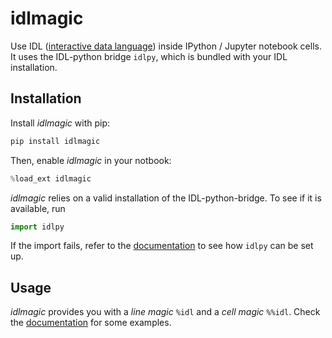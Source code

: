 # idlmagic

Use IDL ([interactive data language](https://www.harrisgeospatial.com/SoftwareTechnology/IDL.aspx)) inside IPython / Jupyter notebook cells. It uses the IDL-python bridge `idlpy`, which is bundled with your IDL installation.


## Installation


Install *idlmagic* with pip:

``` bash
pip install idlmagic
```

Then, enable *idlmagic* in your notbook:
``` python
%load_ext idlmagic
```

*idlmagic* relies on a valid installation of the IDL-python-bridge. To see if it is available, run
``` python
import idlpy
```
If the import fails, refer to the [documentation](https://r4lv.github.io/ipython-idlmagic) to see how `idlpy` can be set up.


## Usage

*idlmagic* provides you with a *line magic* `%idl` and a *cell magic* `%%idl`. Check the [documentation](https://r4lv.github.io/ipython-idlmagic) for some examples.